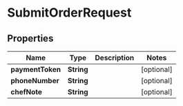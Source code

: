 
# SubmitOrderRequest

## Properties
Name | Type | Description | Notes
------------ | ------------- | ------------- | -------------
**paymentToken** | **String** |  |  [optional]
**phoneNumber** | **String** |  |  [optional]
**chefNote** | **String** |  |  [optional]



